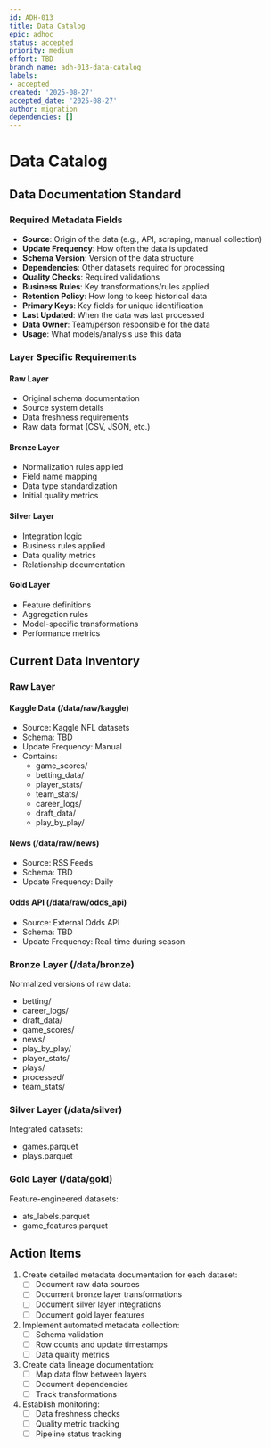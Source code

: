 ```yaml
---
id: ADH-013
title: Data Catalog
epic: adhoc
status: accepted
priority: medium
effort: TBD
branch_name: adh-013-data-catalog
labels:
- accepted
created: '2025-08-27'
accepted_date: '2025-08-27'
author: migration
dependencies: []
---
```


# Data Catalog

## Data Documentation Standard

### Required Metadata Fields
- **Source**: Origin of the data (e.g., API, scraping, manual collection)
- **Update Frequency**: How often the data is updated
- **Schema Version**: Version of the data structure
- **Dependencies**: Other datasets required for processing
- **Quality Checks**: Required validations
- **Business Rules**: Key transformations/rules applied
- **Retention Policy**: How long to keep historical data
- **Primary Keys**: Key fields for unique identification
- **Last Updated**: When the data was last processed
- **Data Owner**: Team/person responsible for the data
- **Usage**: What models/analysis use this data

### Layer Specific Requirements

#### Raw Layer
- Original schema documentation
- Source system details
- Data freshness requirements
- Raw data format (CSV, JSON, etc.)

#### Bronze Layer
- Normalization rules applied
- Field name mapping
- Data type standardization
- Initial quality metrics

#### Silver Layer
- Integration logic
- Business rules applied
- Data quality metrics
- Relationship documentation

#### Gold Layer
- Feature definitions
- Aggregation rules
- Model-specific transformations
- Performance metrics

## Current Data Inventory

### Raw Layer

#### Kaggle Data (/data/raw/kaggle)
- Source: Kaggle NFL datasets
- Schema: TBD
- Update Frequency: Manual
- Contains:
  - game_scores/
  - betting_data/
  - player_stats/
  - team_stats/
  - career_logs/
  - draft_data/
  - play_by_play/

#### News (/data/raw/news)
- Source: RSS Feeds
- Schema: TBD
- Update Frequency: Daily

#### Odds API (/data/raw/odds_api)
- Source: External Odds API
- Schema: TBD
- Update Frequency: Real-time during season

### Bronze Layer (/data/bronze)
Normalized versions of raw data:
- betting/
- career_logs/
- draft_data/
- game_scores/
- news/
- play_by_play/
- player_stats/
- plays/
- processed/
- team_stats/

### Silver Layer (/data/silver)
Integrated datasets:
- games.parquet
- plays.parquet

### Gold Layer (/data/gold)
Feature-engineered datasets:
- ats_labels.parquet
- game_features.parquet

## Action Items

1. Create detailed metadata documentation for each dataset:
   - [ ] Document raw data sources
   - [ ] Document bronze layer transformations
   - [ ] Document silver layer integrations
   - [ ] Document gold layer features

2. Implement automated metadata collection:
   - [ ] Schema validation
   - [ ] Row counts and update timestamps
   - [ ] Data quality metrics

3. Create data lineage documentation:
   - [ ] Map data flow between layers
   - [ ] Document dependencies
   - [ ] Track transformations

4. Establish monitoring:
   - [ ] Data freshness checks
   - [ ] Quality metric tracking
   - [ ] Pipeline status tracking
